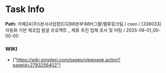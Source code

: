 # Task Info

**Path:** 카페24(주)\본사사업장\[CG]MI본부\MIH그룹\밸류링크팀 / cseo / [336033] 자동화 기반 제조업 발굴 프로젝트 _ 제휴 추진 업체 조사 및 미팅 / 2025-09-01_00-00-00

### WIKI
- ["https://wiki.simplexi.com/pages/viewpage.action?pageId=2793256402"]

